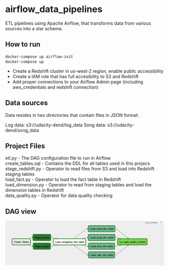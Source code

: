 # airflow_data_pipelines
ETL pipelines using Apache Airflow, that transforms data from various sources into a star schema.

## How to run
```
docker-compose up airflow-init
docker-compose up
```

- Create a Redshift cluster in us-west-2 region, enable public accessibility
- Create a IAM role that has full accesibility to S3 and Redshift
- Add proper connections to your Airflow Admin page (including aws_credentials and redshift connection)

## Data sources
Data resides in two directories that contain files in JSON format:

Log data: s3://udacity-dend/log_data
Song data: s3://udacity-dend/song_data

## Project Files
etl.py - The DAG configuration file to run in Airflow \
create_tables.sql - Contains the DDL for all tables used in this projecs \
stage_redshift.py - Operator to read files from S3 and load into Redshift staging tables \
load_fact.py - Operator to load the fact table in Redshift \
load_dimension.py - Operator to read from staging tables and load the dimension tables in Redshift \
data_quality.py - Operator for data quality checking

## DAG view
![image](https://github.com/Karenzhang7717/airflow_data_pipelines/blob/dev/DAG%20View.png)
